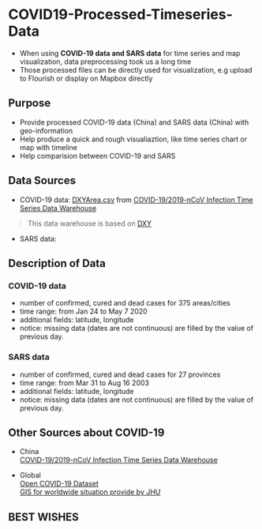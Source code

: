 # COVID19-Processed-Timeseries-Data
* When using <b>COVID-19 data and SARS data</b> for time series and map visualization, data preprocessing took us a long time
* Those processed files can be directly used for visualization, e.g upload to Flourish or display on Mapbox directly

## Purpose
* Provide processed COVID-19 data (China) and SARS data (China) with geo-information
* Help produce a quick and rough visualiaztion, like time series chart or map with timeline
* Help comparision between COVID-19 and SARS

## Data Sources
* COVID-19 data: [DXYArea.csv](https://github.com/BlankerL/DXY-COVID-19-Data/blob/master/csv/DXYArea.csv) from [COVID-19/2019-nCoV Infection Time Series Data Warehouse](https://github.com/BlankerL/DXY-COVID-19-Data)
> This data warehouse is based on [DXY](https://ncov.dxy.cn/ncovh5/view/pneumonia)
* SARS data: 

## Description of Data
### COVID-19 data
* number of confirmed, cured and dead cases for 375 areas/cities
* time range: from Jan 24 to May 7 2020
* additional fields: latitude, longitude
* notice: missing data (dates are not continuous) are filled by the value of previous day.

### SARS data
* number of confirmed, cured and dead cases for 27 provinces
* time range: from Mar 31 to Aug 16 2003
* additional fields: latitude, longitude
* notice: missing data (dates are not continuous) are filled by the value of previous day.

## Other Sources about COVID-19
* China <br/>
[COVID-19/2019-nCoV Infection Time Series Data Warehouse](https://github.com/BlankerL/DXY-COVID-19-Data) <br/>

* Global <br/>
[Open COVID-19 Dataset](https://github.com/open-covid-19/data) <br/>
[GIS for worldwide situation provide by JHU](https://gisanddata.maps.arcgis.com/apps/opsdashboard/index.html#/bda7594740fd40299423467b48e9ecf6)


## BEST WISHES
